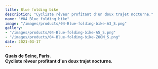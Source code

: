 ```yaml
---
title: Blue folding bike
description: "Cycliste rêveur profitant d'un doux trajet nocturne."
name: "#04 Blue folding bike"
image: "/images/products/04-Blue-folding-bike-A3_S.png"
gallery:
- "/images/products/04-Blue-folding-bike-A5_S.png"
- "/images/products/04-Blue-folding-bike-ZOOM_S.png"
date: 2021-03-17
---
```

**Quais de Seine, Paris.**  
**Cycliste rêveur profitant d'un doux trajet nocturne.**
